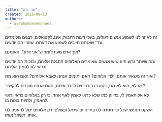 ```yaml
---
title: "אני יודע"
created: 2016-08-13
authors: 
  - avrahambenemanuel
---
```


זה לא זר לנו לשמוע אנשים דגולים, בעלי דעות רחבות, אינטלקטואלים, רבנים מלומדים וכד' שאנחנו חייבים לשמוע את דעתם. שהרי הם יודעים.

איך אדם מעיז לומר ש"אני יודע". האומנם?

ומה שיותר גרוע היא שיש אנשים שאומרים האלוהים התגלה אליהם, ובזכות הם יודעים וכדאי לנו לסמוך אליהם.

ואיך זה משאיר אותנו, ילדי אלוהים? האם יתומים אנחנו לאבא אלוהים? האם הוא מת?

אז לא, הוא לא מת, והוא בכבודו רצה לדבר איתנו, האם אנחנו מוכנים להקשיב ?

לא אל תאמין לי, בדיוק כמו שלא כדאי לאמין לאף אחד. כי רק באלוהים כדאי וראוי להאמין, ולהיות בוטח בו.

השקט הנפשי שכל כך חסרה לנו בחיינו ובישראל ובעולם. רק אלוהים יכול להעניק לנו אותו. תשאל אותו.
